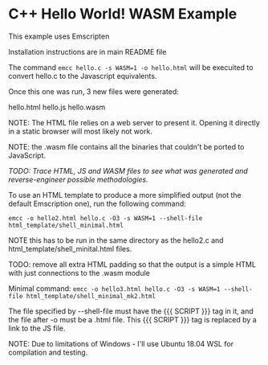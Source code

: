 # C++ Hello World! WASM Example

This example uses Emscripten

Installation instructions are in main README file

The command `emcc hello.c -s WASM=1 -o hello.html`  will be execuited to convert hello.c to the Javascript equivalents.

Once this one was run, 3 new files were generated:

hello.html
hello.js
hello.wasm

NOTE: The HTML file relies on a web server to present it. Opening it directly in a static browser will most likely not work.

NOTE: the .wasm file contains all the binaries that couldn't be ported to JavaScript.

*TODO: Trace HTML, JS and WASM files to see what was generated and reverse-engineer possible methodologies.*

To use an HTML template to produce a more simplified output (not the default Emscription one), run the following command:

`emcc -o hello2.html hello.c -O3 -s WASM=1 --shell-file html_template/shell_minimal.html`

NOTE this has to be run in the same directory as the hello2.c and html_template/shell_minital.html files.

TODO: remove all extra HTML padding so that the output is a simple HTML with just connections to the .wasm module

Minimal command: `emcc -o hello3.html hello.c -O3 -s WASM=1 --shell-file html_template/shell_minimal_mk2.html`

The file specified by --shell-file must have the {{{ SCRIPT }}} tag in it, and the file after -o must be a .html file. This {{{ SCRIPT }}} tag is replaced by a link to the JS file.

NOTE: Due to limitations of Windows - I'll use Ubuntu 18.04 WSL for compilation and testing.